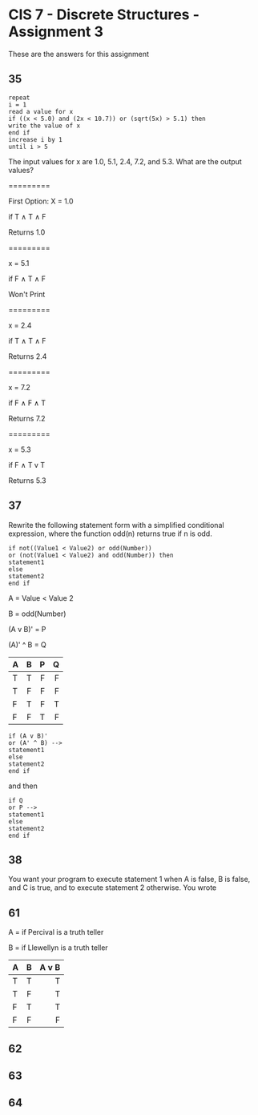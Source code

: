 # CIS 7 - Discrete Structures - Assignment 3
These are the answers for this assignment

## 35

  	repeat
    i = 1
    read a value for x
    if ((x < 5.0) and (2x < 10.7)) or (sqrt(5x) > 5.1) then
    write the value of x
    end if
    increase i by 1
    until i > 5

The input values for x are 1.0, 5.1, 2.4, 7.2, and 5.3. What are the output values?

=========


First Option: X = 1.0

if T ∧ T ∧ F

Returns 1.0

=========

x = 5.1

if F ∧ T ∧ F

Won't Print

=========

x = 2.4

if T ∧ T ∧ F

Returns 2.4

=========

x = 7.2

if F ∧ F ∧ T
 
Returns 7.2

=========

x = 5.3

if F ∧ T v T

Returns 5.3

## 37

Rewrite the following statement form with a simplified conditional expression, where the function odd(n) returns true if n is odd.

	if not((Value1 < Value2) or odd(Number))
	or (not(Value1 < Value2) and odd(Number)) then
	statement1
	else
	statement2
	end if

A = Value < Value 2

B = odd(Number)

(A v B)' = P

(A)' ^ B = Q


| A | B| P | Q | 
| - |:-:| -----:| ---:|
| T | T | F | F |
| T | F | F	| F |
| F | T | F	| T |
| F | F | T | F |

	if (A v B)'
	or (A' ^ B) -->
	statement1
	else
	statement2
	end if

and then

	if Q
	or P -->
	statement1
	else
	statement2
	end if

## 38

You want your program to execute statement 1 when A is false, B is false, and C is true, and to execute statement 2 otherwise. You wrote


## 61

A = if Percival is a truth teller

B = if Llewellyn is a truth teller

| A | B | A v B |  
| - |:-:| -:|
| T | T | T |
| T | F | T |
| F | T | T |
| F | F | F |


## 62


## 63


## 64


